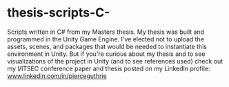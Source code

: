 # thesis-scripts-C-
Scripts written in C# from my Masters thesis. My thesis was built and programmed in the Unity Game Engine. I've elected not to upload the assets, scenes, and packages that would be needed to instantiate this environment in Unity. But if you're curious about my thesis and to see visualizations of the project in Unity (and to see references used) check out my I/ITSEC conference paper and thesis posted on my LinkedIn profile: www.linkedin.com/in/pierceguthrie

